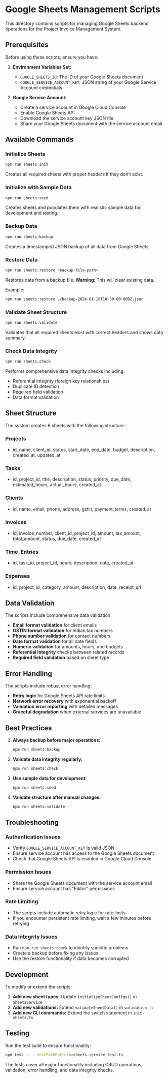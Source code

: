# Google Sheets Management Scripts

This directory contains scripts for managing Google Sheets backend operations for the Project Invoice Management System.

## Prerequisites

Before using these scripts, ensure you have:

1. **Environment Variables Set:**
   - `GOOGLE_SHEETS_ID`: The ID of your Google Sheets document
   - `GOOGLE_SERVICE_ACCOUNT_KEY`: JSON string of your Google Service Account credentials

2. **Google Service Account:**
   - Create a service account in Google Cloud Console
   - Enable Google Sheets API
   - Download the service account key JSON file
   - Share your Google Sheets document with the service account email

## Available Commands

### Initialize Sheets
```bash
npm run sheets:init
```
Creates all required sheets with proper headers if they don't exist.

### Initialize with Sample Data
```bash
npm run sheets:seed
```
Creates sheets and populates them with realistic sample data for development and testing.

### Backup Data
```bash
npm run sheets:backup
```
Creates a timestamped JSON backup of all data from Google Sheets.

### Restore Data
```bash
npm run sheets:restore <backup-file-path>
```
Restores data from a backup file. **Warning:** This will clear existing data.

Example:
```bash
npm run sheets:restore ./backup-2024-01-15T10-30-00-000Z.json
```

### Validate Sheet Structure
```bash
npm run sheets:validate
```
Validates that all required sheets exist with correct headers and shows data summary.

### Check Data Integrity
```bash
npm run sheets:check
```
Performs comprehensive data integrity checks including:
- Referential integrity (foreign key relationships)
- Duplicate ID detection
- Required field validation
- Data format validation

## Sheet Structure

The system creates 6 sheets with the following structure:

### Projects
- id, name, client_id, status, start_date, end_date, budget, description, created_at, updated_at

### Tasks
- id, project_id, title, description, status, priority, due_date, estimated_hours, actual_hours, created_at

### Clients
- id, name, email, phone, address, gstin, payment_terms, created_at

### Invoices
- id, invoice_number, client_id, project_id, amount, tax_amount, total_amount, status, due_date, created_at

### Time_Entries
- id, task_id, project_id, hours, description, date, created_at

### Expenses
- id, project_id, category, amount, description, date, receipt_url

## Data Validation

The scripts include comprehensive data validation:

- **Email format validation** for client emails
- **GSTIN format validation** for Indian tax numbers
- **Phone number validation** for contact numbers
- **Date format validation** for all date fields
- **Numeric validation** for amounts, hours, and budgets
- **Referential integrity** checks between related records
- **Required field validation** based on sheet type

## Error Handling

The scripts include robust error handling:

- **Retry logic** for Google Sheets API rate limits
- **Network error recovery** with exponential backoff
- **Validation error reporting** with detailed messages
- **Graceful degradation** when external services are unavailable

## Best Practices

1. **Always backup before major operations:**
   ```bash
   npm run sheets:backup
   ```

2. **Validate data integrity regularly:**
   ```bash
   npm run sheets:check
   ```

3. **Use sample data for development:**
   ```bash
   npm run sheets:seed
   ```

4. **Validate structure after manual changes:**
   ```bash
   npm run sheets:validate
   ```

## Troubleshooting

### Authentication Issues
- Verify `GOOGLE_SERVICE_ACCOUNT_KEY` is valid JSON
- Ensure service account has access to the Google Sheets document
- Check that Google Sheets API is enabled in Google Cloud Console

### Permission Issues
- Share the Google Sheets document with the service account email
- Ensure service account has "Editor" permissions

### Rate Limiting
- The scripts include automatic retry logic for rate limits
- If you encounter persistent rate limiting, wait a few minutes before retrying

### Data Integrity Issues
- Run `npm run sheets:check` to identify specific problems
- Create a backup before fixing any issues
- Use the restore functionality if data becomes corrupted

## Development

To modify or extend the scripts:

1. **Add new sheet types:** Update `initializeSheetConfigs()` in `SheetsService`
2. **Add new validations:** Extend `validateSheetData()` in `validation.ts`
3. **Add new CLI commands:** Extend the switch statement in `init-sheets.ts`

## Testing

Run the test suite to ensure functionality:

```bash
npm test -- --testPathPattern=sheets.service.test.ts
```

The tests cover all major functionality including CRUD operations, validation, error handling, and data integrity checks.